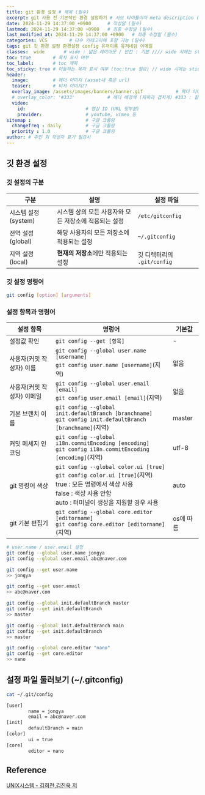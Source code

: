 ```yaml
---
title: git 환경 설정 # 제목 (필수)
excerpt: git 사용 전 기본적인 환경 설정하기 # 서브 타이틀이자 meta description (필수)
date: 2024-11-29 14:37:00 +0900      # 작성일 (필수)
lastmod: 2024-11-29 14:37:00 +0900   # 최종 수정일 (필수)
last_modified_at: 2024-11-29 14:37:00 +0900   # 최종 수정일 (필수)
categories: VCS        # 다수 카테고리에 포함 가능 (필수)
tags: git 깃 환경 설정 환경설정 config 유저이름 유저네임 이메일                     # 태그 복수개 가능 (필수)
classes:  wide       # wide : 넓은 레이아웃 / 빈칸 : 기본 //// wide 시에는 sticky toc 불가
toc: true        # 목차 표시 여부
toc_label:       # toc 제목
toc_sticky: true # 이동하는 목차 표시 여부 (toc:true 필요) // wide 시에는 sticky toc 불가
header: 
  image:         # 헤더 이미지 (asset내 혹은 url)
  teaser:        # 티저 이미지??
  overlay_image: /assets/images/banners/banner.gif            # 헤더 이미지 (제목과 겹치게)
  # overlay_color: '#333'            # 헤더 배경색 (제목과 겹치게) #333 : 짙은 회색 (필수)
  video:
    id:                      # 영상 ID (URL 뒷부분)
    provider:                # youtube, vimeo 등
sitemap :                    # 구글 크롤링
  changefreq : daily         # 구글 크롤링
  priority : 1.0             # 구글 크롤링
author: # 주인 외 작성자 표기 필요시
---
```

<!--postNo: 20241129_006-->

## 깃 환경 설정  

### 깃 설정의 구분  

|구분|설명|설정 파일|
|---|---|---|
|시스템 설정 (system)|시스템 상의 모든 사용자와 모든 저장소에 적용되는 설정|`/etc/gitconfig`|
|전역 설정 (global)|해당 사용자의 모든 저장소에 적용되는 설정|`~/.gitconfig`|
|지역 설정 (local)|**현재의 저장소**에만 적용되는 설정|깃 디렉터리의 `.git/config`|

### 깃 설정 명령어  

```bash
git config [option] [arguments]
```

### 설정 항목과 명령어  

|설정 항목|명렁어|기본값|
|---|---|---|
|설정값 확인|`git config --get [항목]`|-|
|사용자(커밋 작성자) 이름|`git config --global user.name [username]`<br>`git config user.name [username]`(지역)|없음|
|사용자(커밋 작성자) 이메일|`git config --global user.email [email]`<br>`git config user.email [email]`(지역)|없음|
|기본 브랜치 이름|`git config --global init.defaultBranch [branchname]`<br>`git config init.defaultBranch [branchname]`(지역)|master|
|커밋 메세지 인코딩|`git config --global i18n.commitEncoding [encoding]`<br>`git config i18n.commitEncoding [encoding]`(지역)|utf-8|
|git 명령어 색상|`git config --global color.ui [true]`<br>`git config color.ui [true]`(지역)<br>true : 모든 명령에서 색상 사용 <br> false : 색상 사용 안함 <br> auto : 터미널이 생상을 지원할 경우 사용|auto|
|git 기본 편집기|`git config --global core.editor [editorname]`<br>`git config core.editor [editorname]`(지역)|os에 따름|

```bash
# user.name / user.email 설정
git config --global user.name jongya
git config --global user.email abc@naver.com

git config --get user.name
>> jongya

git config --get user.email
>> abc@naver.com
```

```bash
git config --global init.defaultBranch master
git config --get init.defaultBranch
>> master

git config --global init.defaultBranch main
git config --get init.defaultBranch
>> master
```

```bash
git config --global core.editor "nano"
git config --get core.editor
>> nano
```

## 설정 파일 둘러보기 (~/.gitconfig)  

```bash
cat ~/.git/config

[user]
        name = jongya
        email = abc@naver.com
[init]
        defaultBranch = main
[color]
        ui = true
[core]
        editor = nano
```

## Reference  

[UNIX시스템 - 김희천,김진욱 저](https://search.shopping.naver.com/book/catalog/41474371650)  